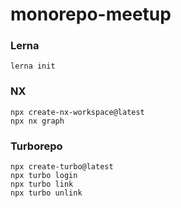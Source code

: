 # monorepo-meetup



### Lerna

```
lerna init
```

### NX
```
npx create-nx-workspace@latest
npx nx graph
```

### Turborepo

```
npx create-turbo@latest
npx turbo login
npx turbo link
npx turbo unlink
```